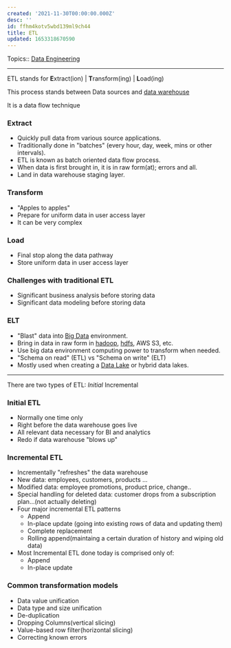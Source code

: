 ```yaml
---
created: '2021-11-30T00:00:00.000Z'
desc: ''
id: ffhm4kotv5wbd139ml9ch44
title: ETL
updated: 1653318670590
---
```

   
Topics::  [Data Engineering](/not_created.md)   
   
   
---   
   
ETL stands for **E**xtract(ion) | **T**ransform(ing) | **L**oad(ing)   
   
This process stands between Data sources and [data warehouse](../devlog/data%20warehouse.md)   
   
It is a data flow technique   
   
### Extract   
   
   
- Quickly pull data from various source applications.   
- Traditionally done in "batches" (every hour, day, week, mins or other intervals).   
- ETL is known as batch oriented data flow process.   
- When data is first brought in, it is in raw form(at); errors and all.   
- Land in data warehouse staging layer.   
   
### Transform   
   
   
- "Apples to apples"   
- Prepare for uniform data in user access layer   
- It can be very complex   
   
### Load   
   
   
- Final stop along the data pathway   
- Store uniform data in user access layer   
   
### Challenges with traditional ETL   
   
   
- Significant business analysis before storing data   
- Significant data modeling before storing data   
   
### ELT   
   
   
- "Blast" data into [Big Data](../devlog/big%20data.md) environment.   
- Bring in data in raw form in [hadoop](../devlog/hadoop.md), [hdfs](../devlog/hdfs.md), AWS S3, etc.   
- Use big data environment computing power to transform when needed.   
- "Schema on read" (ETL) vs "Schema on write" (ELT)   
- Mostly used when creating a [Data Lake](/not_created.md) or hybrid data lakes.   
   
   
---   
   
There are two types of ETL: _Initial_ Incremental   
   
### Initial ETL   
   
   
- Normally one time only   
- Right before the data warehouse goes live   
- All relevant data necessary for BI and analytics   
- Redo if data warehouse "blows up"   
   
### Incremental ETL   
   
   
- Incrementally "refreshes" the data warehouse   
- New data: employees, customers, products ...   
- Modified data: employee promotions, product price, change..   
- Special handling for deleted data: customer drops from a subscription plan...(not actually deleting)   
- Four major incremental ETL patterns   
  - Append   
  - In-place update (going into existing rows of data and updating them)   
  - Complete replacement   
  - Rolling append(maintaing a certain duration of history and wiping old data)   
- Most Incremental ETL done today is comprised only of:   
  - Append   
  - In-place update   
   
### Common transformation models   
   
   
- Data value unification   
- Data type and size unification   
- De-duplication   
- Dropping Columns(vertical slicing)   
- Value-based row filter(horizontal slicing)   
- Correcting known errors